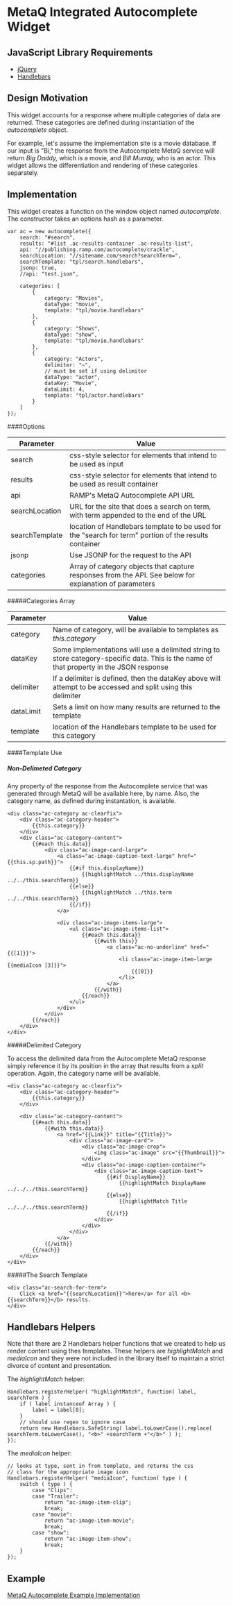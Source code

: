 MetaQ Integrated Autocomplete Widget
===========================

JavaScript Library Requirements
---

* [jQuery](//jquery.com)
* [Handlebars](//handlebarsjs.com)

Design Motivation
---

This widget accounts for a response where multiple categories of data are returned. These categories are defined during instantiation of the *autocomplete* object.

For example, let's assume the implementation site is a movie database.  If our input is "Bi," the response from the Autocomplete MetaQ service will return *Big Daddy,* which is a movie, and *Bill Murray,* who is an actor.  This widget allows the differentiation and rendering of these categories separately.

Implementation
---

This widget creates a function on the window object named *autocomplete*.  The constructor takes an options hash as a parameter. 

````
var ac = new autocomplete({
	search: "#search",
	results: "#list .ac-results-container .ac-results-list",
	api: "//publishing.ramp.com/autocomplete/crackle",
	searchLocation: "//sitename.com/search?searchTerm=",
	searchTemplate: "tpl/search.handlebars",
	jsonp: true,
	//api: "test.json",
	
	categories: [
		{
			category: "Movies",
			dataType: "movie",
			template: "tpl/movie.handlebars"
		},
		{
			category: "Shows",
			dataType: "show",
			template: "tpl/movie.handlebars"
		},
		{
			category: "Actors",
			delimiter: "~",
			// must be set if using delimiter
			dataType: "actor",
			dataKey: "Movie",
			dataLimit: 4,
			template: "tpl/actor.handlebars"							
		}
	]
});
````

####Options

| Parameter  | Value   |
| ---------- | ------- |
| search     | css-style selector for elements that intend to be used as input |
| results    | css-style selector for elements that intend to be used as result container |
| api        | RAMP's MetaQ Autocomplete API URL |
| searchLocation | URL for the site that does a search on term, with term appended to the end of the URL |
| searchTemplate | location of Handlebars template to be used for the "search for term" portion of the results container |
| jsonp      | Use JSONP for the request to the API |
| categories | Array of category objects that capture responses from the API. See below for explanation of parameters |

#####Categories Array

| Parameter | Value |
| --------- | ----- |
| category  | Name of category, will be available to templates as *this.category* |
| dataKey   | Some implementations will use a delimited string to store category-specific data.  This is the name of that property in the JSON response
| delimiter | If a delimiter is defined, then the dataKey above will attempt to be accessed and split using this delimiter
| dataLimit | Sets a limit on how many results are returned to the template |
| template  | location of the Handlebars template to be used for this category |

####Template Use

##### Non-Delimeted Category

Any property of the response from the Autocomplete service that was generated through MetaQ will be available here, by name.  Also, the category name, as defined during instantation, is available.

````
<div class="ac-category ac-clearfix">
	<div class="ac-category-header">
		{{this.category}}
	</div>
	<div class="ac-category-content">
		{{#each this.data}}
			<div class="ac-image-card-large">
				<a class="ac-image-caption-text-large" href="{{this.sp.path}}">
					{{#if this.displayName}}
						{{highlightMatch ../this.displayName ../../this.searchTerm}}
					{{else}}
						{{highlightMatch ../this.term ../../this.searchTerm}}
					{{/if}}
				</a>

				<div class="ac-image-items-large">
					<ul class="ac-image-items-list">
						{{#each this.data}}
							{{#with this}}
								<a class="ac-no-underline" href="{{[1]}}">
									<li class="ac-image-item-large {{mediaIcon [3]}}">
										{{[0]}}
									</li>
								</a>
							{{/with}}
						{{/each}}
					</ul>
				</div>
			</div>
		{{/each}}
	</div>
</div>
````

#####Delimited Category

To access the delimited data from the Autocomplete MetaQ response simply reference it by its position in the array that results from a *split* operation.  Again, the category name will be available.

````
<div class="ac-category ac-clearfix">
	<div class="ac-category-header">
		{{this.category}}
	</div>
	
	<div class="ac-category-content">
		{{#each this.data}}
			{{#with this.data}}
				<a href="{{Link}}" title="{{Title}}">
					<div class="ac-image-card">
						<div class="ac-image-crop">
							<img class="ac-image" src="{{Thumbnail}}">
						</div>
						<div class="ac-image-caption-container">
							<div class="ac-image-caption-text">
								{{#if DisplayName}}
									{{highlightMatch DisplayName ../../../this.searchTerm}}
								{{else}}
									{{highlightMatch Title ../../../this.searchTerm}}
								{{/if}}
							</div>
						</div>
					</div>
				</a>
			{{/with}}
		{{/each}}
	</div>
</div>
````

#####The Search Template

````
<div class="ac-search-for-term">
	Click <a href="{{searchLocation}}">here</a> for all <b>{{searchTerm}}</b> results.
</div>
````

Handlebars Helpers
---

Note that there are 2 Handlebars helper functions that we created to help us render content using thes templates.
These helpers are *highlightMatch* and *mediaIcon* and they were not included in the library itself to maintain a strict
divorce of content and presentation.

The *highlightMatch* helper:

````
Handlebars.registerHelper( "highlightMatch", function( label, searchTerm ) {
	if ( label instanceof Array ) {
		label = label[0];
	}
	// should use regex to ignore case
	return new Handlebars.SafeString( label.toLowerCase().replace( searchTerm.toLowerCase(), "<b>" +searchTerm +"</b>" ) );
});
````

The *mediaIcon* helper:

````
// looks at type, sent in from template, and returns the css
// class for the appropriate image icon
Handlebars.registerHelper( "mediaIcon", function( type ) {
	switch ( type ) {
		case "Clips":
		case "Trailer":
			return "ac-image-item-clip";
			break;
		case "movie":
			return "ac-image-item-movie";
			break;
		case "show":
			return "ac-image-item-show";
			break;
	}
});
````

Example
---

[MetaQ Autocomplete Example Implementation](http://rhi.github.com/autocomplete-metaq/example/example.html)